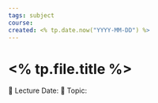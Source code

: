 ```yaml
---
tags: subject
course: 
created: <% tp.date.now("YYYY-MM-DD") %>
---
```


# <% tp.file.title %>

📅 Lecture Date:
📘 Topic:


